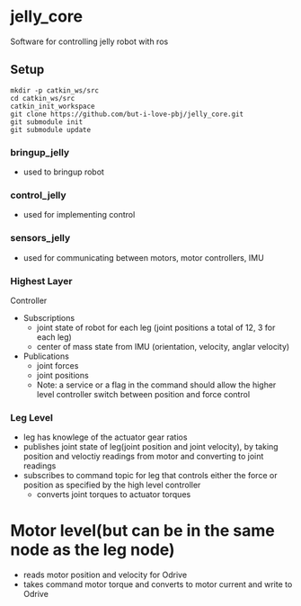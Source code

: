 # jelly_core
Software for controlling jelly robot with ros

## Setup

`mkdir -p catkin_ws/src`\
`cd catkin_ws/src`\
`catkin_init_workspace`\
`git clone https://github.com/but-i-love-pbj/jelly_core.git`\
`git submodule init`\
`git submodule update`


### bringup_jelly
 * used to bringup robot 

### control_jelly
 * used for implementing control

### sensors_jelly
 * used for communicating between motors, motor controllers, IMU


### Highest Layer
Controller
 * Subscriptions
     * joint state of robot for each leg (joint positions a total of 12, 3 for each leg)
     * center of mass state from IMU (orientation, velocity, anglar velocity)
 * Publications
     * joint forces
     * joint positions
     * Note: a service or a flag in the command should allow the higher level controller switch between position and force control

### Leg Level
 * leg has knowlege of the actuator gear ratios
 * publishes joint state of leg(joint position and joint velocity), by taking position and veloctiy readings from motor and converting to joint readings
 * subscribes to command topic for leg that controls either the force or position as specified by the high level controller
     * converts joint torques to actuator torques

# Motor level(but can be in the same node as the leg node)
 * reads motor position and velocity for Odrive
 * takes command motor torque and converts to motor current and write to Odrive
